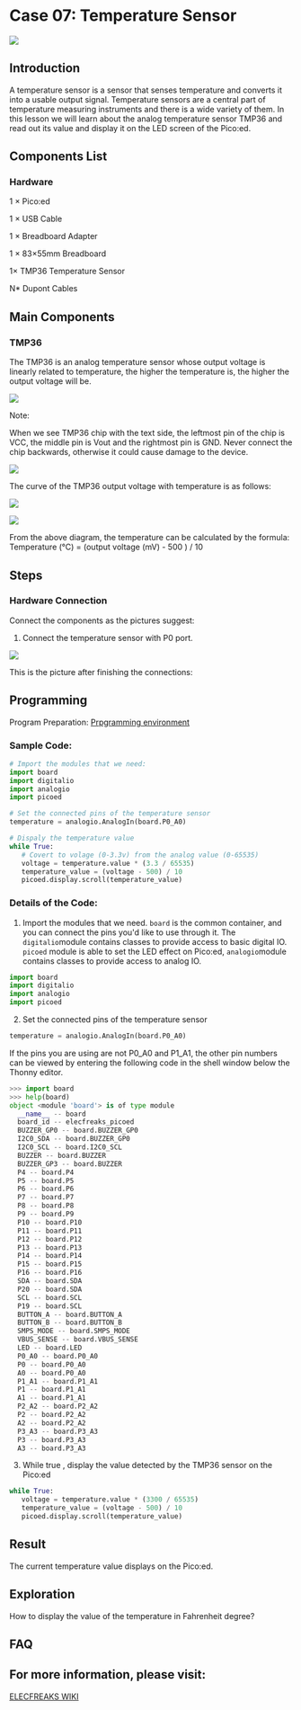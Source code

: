 # Case 07: Temperature Sensor

![](./images/picoed-starterkit-case07-1.png)

## Introduction

A temperature sensor is a sensor that senses temperature and converts it into a usable output signal. Temperature sensors are a central part of temperature measuring instruments and there is a wide variety of them. In this lesson we will learn about the analog temperature sensor TMP36 and read out its value and display it on the LED screen of the Pico:ed.

## Components List

### Hardware

1 × Pico:ed

1 × USB Cable

1 × Breadboard Adapter 

1 × 83×55mm Breadboard

1× TMP36 Temperature Sensor

N* Dupont Cables

## Main Components

### TMP36

The TMP36 is an analog temperature sensor whose output voltage is linearly related to temperature, the higher the temperature is, the higher the output voltage will be.

![](./images/picoed-starterkit-case07-2.png)

Note: 

When we see TMP36 chip with the text side, the leftmost pin of the chip is VCC, the middle pin is Vout and the rightmost pin is GND. Never connect the chip backwards, otherwise it could cause damage to the device.

![](./images/picoed-starterkit-case07-3.png)

The curve of the TMP36 output voltage with temperature is as follows:

![](./images/picoed-starterkit-case07-4.png)

![](./images/picoed-starterkit-case07-5.png)

From the above diagram, the temperature can be calculated by the formula:
Temperature (°C) = (output voltage (mV) - 500 ) / 10

## Steps

### Hardware Connection

Connect the components as the pictures suggest: 

1. Connect the temperature sensor with P0 port. 

![](./images/picoed-starterkit-case07-6.png)

This is the picture after finishing the connections: 

## Programming

Program Preparation: [Prpgramming environment](https://www.yuque.com/elecfreaks-learn/picoed/er7nuh)

### Sample Code:

```python
# Import the modules that we need: 
import board
import digitalio
import analogio
import picoed

# Set the connected pins of the temperature sensor
temperature = analogio.AnalogIn(board.P0_A0)

# Dispaly the temperature value
while True:
   # Covert to volage (0-3.3v) from the analog value (0-65535)
   voltage = temperature.value * (3.3 / 65535)
   temperature_value = (voltage - 500) / 10
   picoed.display.scroll(temperature_value)
```
### Details of the Code:

1. Import the modules that we need. `board` is the common container, and you can connect the pins you'd like to use through it. The `digitalio`module contains classes to provide access to basic digital IO. `picoed` module is able to set the LED effect on Pico:ed, `analogio`module contains classes to provide access to analog IO.
```python
import board
import digitalio
import analogio
import picoed
```

2. Set the connected pins of the temperature sensor
```python
temperature = analogio.AnalogIn(board.P0_A0)
```
If the pins you are using are not P0_A0 and P1_A1, the other pin numbers can be viewed by entering the following code in the shell window below the Thonny editor.
```python
>>> import board
>>> help(board)
object <module 'board'> is of type module
  __name__ -- board
  board_id -- elecfreaks_picoed
  BUZZER_GP0 -- board.BUZZER_GP0
  I2C0_SDA -- board.BUZZER_GP0
  I2C0_SCL -- board.I2C0_SCL
  BUZZER -- board.BUZZER
  BUZZER_GP3 -- board.BUZZER
  P4 -- board.P4
  P5 -- board.P5
  P6 -- board.P6
  P7 -- board.P7
  P8 -- board.P8
  P9 -- board.P9
  P10 -- board.P10
  P11 -- board.P11
  P12 -- board.P12
  P13 -- board.P13
  P14 -- board.P14
  P15 -- board.P15
  P16 -- board.P16
  SDA -- board.SDA
  P20 -- board.SDA
  SCL -- board.SCL
  P19 -- board.SCL
  BUTTON_A -- board.BUTTON_A
  BUTTON_B -- board.BUTTON_B
  SMPS_MODE -- board.SMPS_MODE
  VBUS_SENSE -- board.VBUS_SENSE
  LED -- board.LED
  P0_A0 -- board.P0_A0
  P0 -- board.P0_A0
  A0 -- board.P0_A0
  P1_A1 -- board.P1_A1
  P1 -- board.P1_A1
  A1 -- board.P1_A1
  P2_A2 -- board.P2_A2
  P2 -- board.P2_A2
  A2 -- board.P2_A2
  P3_A3 -- board.P3_A3
  P3 -- board.P3_A3
  A3 -- board.P3_A3
```

3. While true , display the value detected by the TMP36 sensor on the Pico:ed
```python
while True:
   voltage = temperature.value * (3300 / 65535)
   temperature_value = (voltage - 500) / 10
   picoed.display.scroll(temperature_value)
```
## Result

The current temperature value displays on the Pico:ed. 

## Exploration

How to display the value of the temperature in Fahrenheit degree?

## FAQ

## For more information, please visit: 

[ELECFREAKS WIKI](https://www.elecfreaks.com/learn-en/)
